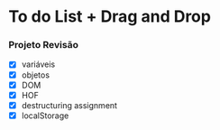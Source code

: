 # To do List + Drag and Drop

### Projeto Revisão
- [x] variáveis
- [x] objetos
- [x] DOM
- [x] HOF
- [x] destructuring assignment
- [x] localStorage

